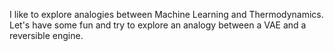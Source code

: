 
I like to explore analogies between Machine Learning and Thermodynamics.  Let's have some fun and try to explore an analogy between a VAE and a reversible engine.


